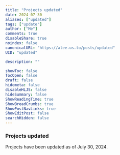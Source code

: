 ```yaml
---
title: "Projects updated"
date: 2024-07-30
aliases: ["updated"]
tags: ["update"]
author: ["Me"]
comments: true
disableShare: true
noindex: false
canonicalURL: "https://alee.us.to/posts/updated"
UID: "updated"

description: ""

showToc: false
TocOpen: false
draft: false
hidemeta: false
disableHLJS: false
hideSummary: false
ShowReadingTime: true
ShowBreadCrumbs: true
ShowPostNavLinks: true
ShowEditPost: false
searchHidden: false
---
```


### Projects updated

Projects have been updated as of July 30, 2024.